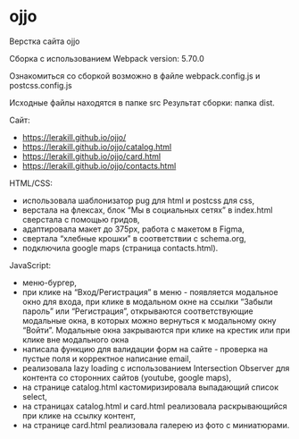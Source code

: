 # ojjo
Верстка сайта ojjo

Сборка с использованием Webpack version: 5.70.0

Ознакомиться со сборкой возможно в файле webpack.config.js и postcss.config.js

Исходные файлы находятся в папке src Результат сборки: папка dist. 

Сайт: 
- https://lerakill.github.io/ojjo/ 
- https://lerakill.github.io/ojjo/catalog.html  
- https://lerakill.github.io/ojjo/card.html  
- https://lerakill.github.io/ojjo/contacts.html 

HTML/CSS: 
- использовала шаблонизатор pug для html и postcss для css, 
- верстала на флексах, блок “Мы в социальных сетях” в index.html сверстала с помощью гридов, 
- адаптировала макет до 375px, работа с макетом в Figma, 
- свертала “хлебные крошки” в соответствии с schema.org,  
- подключила google maps (страница contacts.html).

JavaScript: 
- меню-бургер,
- при клике на “Вход/Регистрация” в меню - появляется модальное окно для входа, при клике в модальном окне на ссылки “Забыли пароль” или “Регистрация”, открываются соответствующие модальные окна, в которых можно вернуться к модальному окну “Войти”. Модальные окна закрываются при клике на крестик или при клике вне модального окна
- написала функцию для валидации форм на сайте - проверка на пустые поля и корректное написание email, 
- реализовала lazy loading с использованием Intersection Observer для контента со сторонних сайтов (youtube, google maps), 
- на странице catalog.html кастомиризировала выпадающий список select, 
- на страницах catalog.html и card.html реализовала раскрывающийся при клике на ссылку контент, 
- на странице card.html реализовала галерею из фото с миниатюрами.

